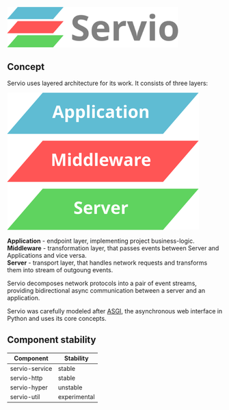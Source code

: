 <img src="assets/logo.svg" width=400>

Concept
-------

Servio uses layered architecture for its work. It consists of three layers:

<img src="assets/components.svg">

**Application** - endpoint layer, implementing project business-logic.  
**Middleware** - transformation layer, that passes events between Server and Applications and vice versa.  
**Server** - transport layer, that handles network requests and transforms them into stream of outgoung events.

Servio decomposes network protocols into a pair of event streams, providing bidirectional async communication between 
a server and an application.

Servio was carefully modeled after [ASGI](https://asgi.readthedocs.io/), the asynchronous web interface in Python and uses its core concepts.

Component stability
-------------------

| Component      | Stability    |
|----------------|--------------|
| servio-service | stable       |
| servio-http    | stable       |
| servio-hyper   | unstable     |
| servio-util    | experimental |
